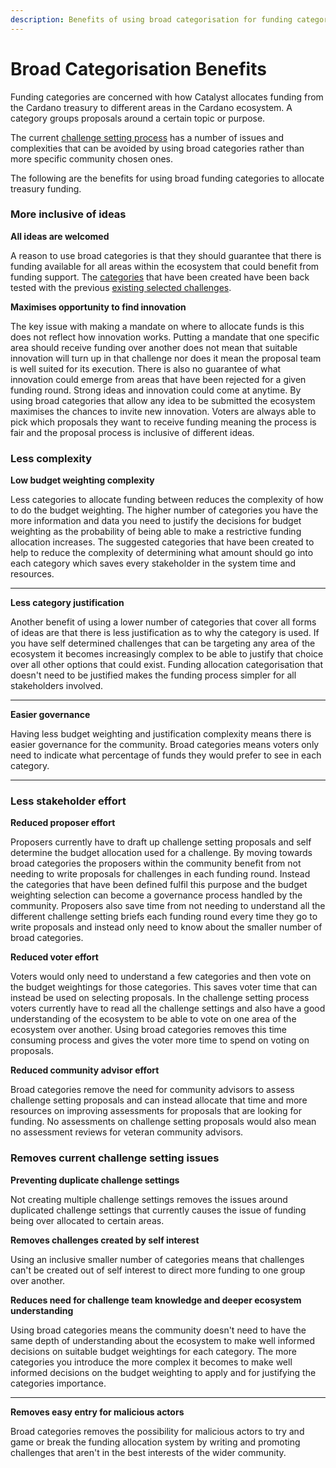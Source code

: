 ```yaml
---
description: Benefits of using broad categorisation for funding categorisation
---
```


# Broad Categorisation Benefits

Funding categories are concerned with how Catalyst allocates funding from the Cardano treasury to different areas in the Cardano ecosystem. A category groups proposals around a certain topic or purpose.

The current [challenge setting process](../background/challenge-setting-approach.md) has a number of issues and complexities that can be avoided by using broad categories rather than more specific community chosen ones.

The following are the benefits for using broad funding categories to allocate treasury funding.



### More inclusive of ideas

**All ideas are welcomed**

A reason to use broad categories is that they should guarantee that there is funding available for all areas within the ecosystem that could benefit from funding support. The [categories](../funding-categories/overview.md) that have been created have been back tested with the previous [existing selected challenges](categories-and-existing-challenges.md).



**Maximises opportunity to find innovation**

The key issue with making a mandate on where to allocate funds is this does not reflect how innovation works. Putting a mandate that one specific area should receive funding over another does not mean that suitable innovation will turn up in that challenge nor does it mean the proposal team is well suited for its execution. There is also no guarantee of what innovation could emerge from areas that have been rejected for a given funding round. Strong ideas and innovation could come at anytime. By using broad categories that allow any idea to be submitted the ecosystem maximises the chances to invite new innovation. Voters are always able to pick which proposals they want to receive funding meaning the process is fair and the proposal process is inclusive of different ideas.



### **Less complexity**

**Low budget weighting complexity**

Less categories to allocate funding between reduces the complexity of how to do the budget weighting. The higher number of categories you have the more information and data you need to justify the decisions for budget weighting as the probability of being able to make a restrictive funding allocation increases. The suggested categories that have been created to help to reduce the complexity of determining what amount should go into each category which saves every stakeholder in the system time and resources.

****

**Less category justification**

Another benefit of using a lower number of categories that cover all forms of ideas are that there is less justification as to why the category is used. If you have self determined challenges that can be targeting any area of the ecosystem it becomes increasingly complex to be able to justify that choice over all other options that could exist. Funding allocation categorisation that doesn't need to be justified makes the funding process simpler for all stakeholders involved.&#x20;

****

**Easier governance**

Having less budget weighting and justification complexity means there is easier governance for the community. Broad categories means voters only need to indicate what percentage of funds they would prefer to see in each category.

****

### **Less stakeholder effort**

**Reduced proposer effort**

Proposers currently have to draft up challenge setting proposals and self determine the budget allocation used for a challenge. By moving towards broad categories the proposers within the community benefit from not needing to write proposals for challenges in each funding round. Instead the categories that have been defined fulfil this purpose and the budget weighting selection can become a governance process handled by the community. Proposers also save time from not needing to understand all the different challenge setting briefs each funding round every time they go to write proposals and instead only need to know about the smaller number of broad categories.



**Reduced voter effort**

Voters would only need to understand a few categories and then vote on the budget weightings for those categories. This saves voter time that can instead be used on selecting proposals. In the challenge setting process voters currently have to read all the challenge settings and also have a good understanding of the ecosystem to be able to vote on one area of the ecosystem over another. Using broad categories removes this time consuming process and gives the voter more time to spend on voting on proposals.



**Reduced community advisor effort**

Broad categories remove the need for community advisors to assess challenge setting proposals and can instead allocate that time and more resources on improving assessments for proposals that are looking for funding. No assessments on challenge setting proposals would also mean no assessment reviews for veteran community advisors.



### **Removes current challenge setting issues**

**Preventing duplicate challenge settings**

Not creating multiple challenge settings removes the issues around duplicated challenge settings that currently causes the issue of funding being over allocated to certain areas.



**Removes challenges created by self interest**

Using an inclusive smaller number of categories means that challenges can't be created out of self interest to direct more funding to one group over another.



**Reduces need for challenge team knowledge and deeper ecosystem understanding**

Using broad categories means the community doesn't need to have the same depth of understanding about the ecosystem to make well informed decisions on suitable budget weightings for each category. The more categories you introduce the more complex it becomes to make well informed decisions on the budget weighting to apply and for justifying the categories importance.

****

**Removes easy entry for malicious actors**

Broad categories removes the possibility for malicious actors to try and game or break the funding allocation system by writing and promoting challenges that aren't in the best interests of the wider community.
